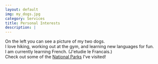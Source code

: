```yaml
---
layout: default
img: my_dogs.jpg
category: Services
title: Personal Interests
description: |
---
```

  On the left you can see a picture of my two dogs.<br>
  I love hiking, working out at the gym, and learning new languages for fun.<br>
  I am currently learning French. (J'etudie le Francais.)<br>
  Check out some of the [National Parks](https://www.dropbox.com/sh/fhhmdooicgaxaob/AAD_-dnNCAG2Og3oF0iDdMtfa?dl=0) I've visited!